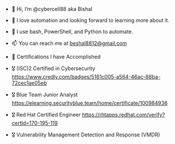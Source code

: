 - 👋 Hi, I’m @cybercell88 aka Bishal
- 👀 I love automation and looking forward to learning more about it.
- 🌱 I use bash, PowerShell, and Python to automate.
- 📫 You can reach me at beshal8812@gmail.com

- 🧾 Certifications I have Accomplished
- 🎖 (ISC)2 Certified in Cybersecurity https://www.credly.com/badges/5181c005-a564-46ac-88ba-72cec1ae05eb
- 🎖 Blue Team Junior Analyst https://elearning.securityblue.team/home/certificate/100984936
- 🎖 Red Hat Certified Engineer https://rhtapps.redhat.com/verify?certId=170-195-119
- 🎖 Vulnerability Management Detection and Response (VMDR) 

<!---
cybercell88/cybercell88 is a ✨ special ✨ repository because its `README.md` (this file) appears on your GitHub profile.
You can click the Preview link to take a look at your changes.
--->
